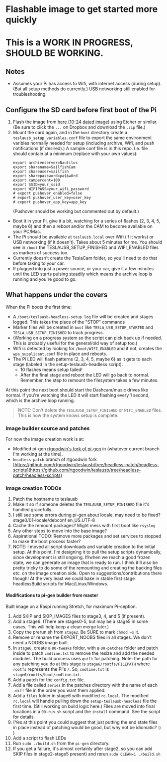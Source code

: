 # Flashable image to get started more quickly

# This is a WORK IN PROGRESS, SHOULD BE WORKING. 


## Notes 

* Assumes your Pi has access to Wifi, with internet access (during setup). (But all setup methods do currently.) USB networking still enabled for troubleshooting.


## Configure the SD card before first boot of the Pi


1. Flash the image from [here (10-24 dated image)](https://www.dropbox.com/s/6f8kxenvtz8pkj9/image_2018-10-24-teslausb_headless-lite.zip?dl=0) using Etcher or similar.  (Be sure to click the `...` on Dropbox and download the `.zip` file.)
1. Mount the card again, and in the `boot` directory create a `teslausb_setup_variables.conf` file to export the same environment varibles normally needed for setup (including archive, Wifi, and push notifications (if desired).) A sample conf file is in this repo.  I.e. file should contain at a minimum (replace with your own values):
    ```
    export archiveserver=Nautilus
    export sharename=SailfishCam
    export shareuser=sailfish
    export sharepassword=pa$$w0rd
    export campercent=100
    export SSID=your_ssid
    export WIFIPASS=your_wifi_password
    # export pushover_enabled=false
    # export pushover_user_key=user_key
    # export pushover_app_key=app_key
    ```
    (Pushover should be working but commented out by default.)
* Boot it in your Pi, give it a bit, watching for a series of flashes (2, 3, 4, 5, maybe 6) and then a reboot and/or the CAM to become available on your PC/Mac.
* The Pi should be available at `teslausb.local` over Wifi (if it works) or USB networking (if it doesn't). Takes about 5 minutes for me. You should see in `/boot` the TESLAUSB_SETUP_FINISHED and WIFI_ENABLED files as markers of success too.
* Currently doesn't create the TeslaCam folder, so you'll need to do that before taking to your car.
* If plugged into just a power source, or your car, give it a few minutes until the LED starts pulsing steadily which means the archive loop is running and you're good to go. 

## What happens under the covers

When the Pi boots the first time: 
* A `/boot/teslausb-headless-setup.log` file will be created and stages logged. This takes the place of the "STOP" commands 
* Marker files will be created in `boot` like `TESLA_USB_SETUP_STARTED` and `TESLA_USB_SETUP_FINISHED` to track progress. 
* (Working on a progress system so the script can pick back up if needed. This is probably useful for the general/old way of setup too.)
* Wifi is detected by looking for `/boot/WIFI_ENABLED` and if not, creates the `wpa_supplicant.conf` file in place and reboots. 
* The Pi LED will flash patterns (2, 3, 4, 5, maybe 6) as it gets to each stage (labeled in the setup-teslausb-headless script). 
  * 10 flashes means setup failed!
  * After the final stage and reboot the LED will go back to normal. Remember, the step to remount the filesystem takes a few minutes.

At this point the next boot should start the Dashcam/music drives like normal. If you're watching the LED it will start flashing every 1 second, which is the archive loop running. 

> NOTE: Don't delete the `TESLAUSB_SETUP_FINISHED` or `WIFI_ENABLED` files. This is how the system knows setup is complete. 

### Image builder source and patches

For now the image creation work is at:
* Modified pi-gen [rtgoodwin's fork of pi-gen](https://github.com/rtgoodwin/pi-gen) in (whatever current branch I'm working at the time). 
* `headless-patch` branch of rtgoodwin fork [https://github.com/rtgoodwin/teslausb/tree/headless-patch/headless-scripts](https://github.com/rtgoodwin/teslausb/tree/headless-patch/headless-scripts)


### Image creation TODOs
1. Patch the hostname to teslausb
1. Make it so if someone deletes the `TESLAUSB_SETUP_FINISHED` file it's handled gracefully. 
1. I still see some errors during pi-gen about locale, may need to be fixed? stage0/01-locale/debconf en_US.UTF-8
1. Cache the remount packages? Might mess with first boot like `rsyslog`
1. Any other steps to move into the base image?
1. Aspirational TODO: Remove more packages and set services to stopped to make the boot process faster? 
1. NOTE: I moved all script downloads and variable creation to the initial setup. At this point, I'm designing it to pull the setup scripts dynamically, since development is still ongoing. If/when we reach a good frozen state, we can generate an image that is ready to run. I think it'll also be pretty tricky to do some of the remounting and creating the backing files etc. on the image creation side. Open to suggestions/contributions there though! At the very least we could bake in stable first stage headlessBuild scripts for Mac/Linux/Windows.


#### Modifications to pi-gen builder from master

Built image on a Raspi running Stretch, for maximum Pi-ception. 

1. Add SKIP and SKIP_IMAGES files to stage3, 4, and 5 (if present). 
1. Add a stage6. (There are stages0-5, but may be a stage5 in some cases. This will help keep a clean merge later.)
1. Copy the prerun.sh from `stage2`. Be SURE to mark `chmod +x` it. 
1. Remove or rename the EXPORT_NOOBS files in all stages. We don't need a NOOBS image built. 
1. In `stage6`, create a `00-tweaks` folder, with a `00-patches` folder and patch inside to patch `cmdline.txt` to remove the resize and add the needed modules. The build process uses `quilt` for patching. Note: the path for any patching you do at this stage is `stage6/rootfs/FILEPATH` where `rootfs` represents the Pi's `/`. So, `cmdline.txt` is `stage6/rootfs/boot/cmdline.txt`.
1. Add a patch for the `config.txt` file.
1. Add a file called `series` in the patches directory with the name of each `.diff` file in the order you want them applied.
1. Add a `files` folder in stage6 with modified `rc.local`. The modified `rc.local` will handle pulling down the `setup-teslausb-headless` file the first time. (Still working on build logic here.) Files are moved into final locations in a `00-run.sh` script and the `install` command. See the script for details. 
1. (Yes at this point you could suggest that just putting the end state files in place instead of patching would be good, but why not be idiomatic? :)  )
1. Add a script to flash LEDs
1. Run `sudo ./build.sh` from the `pi-gen` directory.
1. If you get a failure, it's almost certainly after stage2, so you can add SKIP files in stage2-stage5 present) and rerun `sudo CLEAN=1 ./build.sh`
